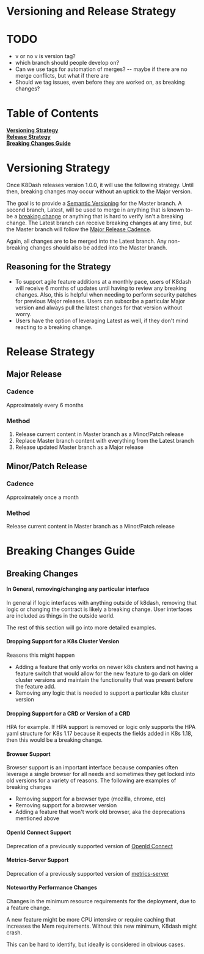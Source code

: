 # Versioning and Release Strategy
# TODO
- v or no v is version tag?
- which branch should people develop on?
- Can we use tags for automation of merges?
-- maybe if there are no merge conflicts, but what if there are
- Should we tag issues, even before they are worked on, as breaking changes?
# Table of Contents
**[Versioning Strategy](#versioning-strategy)**<br>
**[Release Strategy](#release-strategy)**<br>
**[Breaking Changes Guide](#breaking-changes-guide)**<br>

# Versioning Strategy
Once K8Dash releases version 1.0.0, it will use the following strategy.  Until then, breaking changes may occur without
an uptick to the Major version.

The goal is to provide a [Semantic Versioning](https://semver.org/spec/v2.0.0.html) for the Master branch.
A second branch, Latest, will be used to merge in anything that is known to-be a [breaking change](#breaking-changes-guide) 
or anything that is hard to verify isn't a breaking change.  The Latest branch can receive breaking changes at any time, 
but the Master branch will follow the [Major Release Cadence](#major-release).

Again, all changes are to be merged into the Latest branch. Any non-breaking changes should also be added into the Master
branch.

## Reasoning for the Strategy
- To support agile feature additions at a monthly pace, users of K8dash will receive 6 months of updates until having to 
review any breaking changes.  Also, this is helpful when needing to perform security patches for previous Major releases.
Users can subscribe a particular Major version and always pull the latest changes for that version without worry.
- Users have the option of leveraging Latest as well, if they don't mind reacting to a breaking change.

# Release Strategy
## Major Release
###  Cadence
Approximately every 6 months

### Method
1. Release current content in Master branch as a Minor/Patch release
2. Replace Master branch content with everything from the Latest branch
3. Release updated Master branch as a Major release

## Minor/Patch Release
### Cadence
Approximately once a month

### Method
Release current content in Master branch as a Minor/Patch release

# Breaking Changes Guide
## Breaking Changes
#### In General, removing/changing any particular interface
In general if logic interfaces with anything outside of k8dash, removing that logic or changing the contract is likely
a breaking change. User interfaces are included as things in the outside world.

The rest of this section will go into more detailed examples.

#### Dropping Support for a K8s Cluster Version
Reasons this might happen
- Adding a feature that only works on newer k8s clusters and not having a feature switch that would allow for the new
feature to go dark on older cluster versions and maintain the functionality that was present before the feature add. 
- Removing any logic that is needed to support a particular k8s cluster version

#### Dropping Support for a CRD or Version of a CRD
HPA for example.  If HPA support is removed or logic only supports the HPA yaml structure for K8s 1.17 because it expects
the fields added in K8s 1.18, then this would be a breaking change.

#### Browser Support
Browser support is an important interface because companies often leverage a single browser for all needs and sometimes 
they get locked into old versions for a variety of reasons.  The following are examples of breaking changes
- Removing support for a browser type (mozilla, chrome, etc)
- Removing support for a browser version
- Adding a feature that won't work old browser, aka the deprecations mentioned above

#### OpenId Connect Support
Deprecation of a previously supported version of [OpenId Connect](https://github.com/indeedeng/k8dash#oidc) 

#### Metrics-Server Support
Deprecation of a previously supported version of [metrics-server](https://github.com/indeedeng/k8dash#metrics) 

#### Noteworthy Performance Changes
Changes in the minimum resource requirements for the deployment, due to a feature change.  

A new feature might be more CPU intensive or require caching that increases the Mem requirements.  Without this new
minimum, K8dash might crash. 

This can be hard to identify, but ideally is considered in obvious cases.